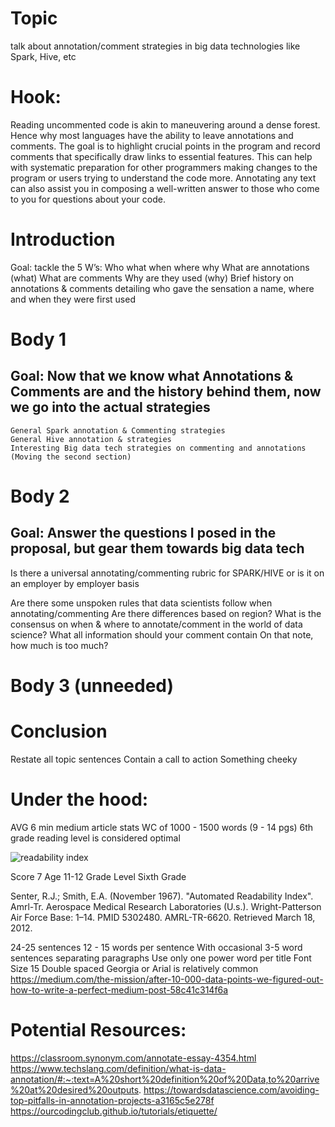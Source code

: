 # Topic
talk about annotation/comment strategies in big data technologies like Spark, Hive, etc

# Hook:
Reading uncommented code is akin to maneuvering around a dense forest. Hence why most languages have the ability to leave annotations and comments. The goal is to highlight crucial points in the program and record comments that specifically draw links to essential features. This can help with systematic preparation for other programmers making changes to the program or users trying to understand the code more. Annotating any text can also assist you in composing a well-written answer to those who come to you for questions about your code.

# Introduction
Goal: tackle the 5 W’s: Who what when where why
What are annotations (what)
What are comments
Why are they used (why)
Brief history on annotations & comments detailing who gave the sensation a name, where and when they were first used
# Body 1
## Goal: Now that we know what Annotations & Comments are and the history behind them, now we go into the actual strategies
	General Spark annotation & Commenting strategies
	General Hive annotation & strategies
	Interesting Big data tech strategies on commenting and annotations (Moving the second section)
# Body 2
## Goal: Answer the questions I posed in the proposal, but gear them towards big data tech
Is there a universal annotating/commenting rubric for SPARK/HIVE or is it on an employer by employer basis


Are there some unspoken rules that data scientists follow when annotating/commenting
Are there differences based on region?
What is the consensus on when & where to annotate/comment in the world of data science?
What all information should your comment contain
On that note, how much is too much?

# Body 3 (unneeded)

# Conclusion
Restate all topic sentences
Contain a call to action
Something cheeky

# Under the hood:
AVG 6 min medium article stats
WC of 1000 - 1500 words (9 - 14 pgs)
6th grade reading level is considered optimal
	
![readability index](https://www.elegantthemes.com/blog/wp-content/uploads/2017/07/readability-score-2.png)

Score 7
Age 11-12
Grade Level Sixth Grade

 Senter, R.J.; Smith, E.A. (November 1967). "Automated Readability Index". Amrl-Tr. Aerospace Medical Research Laboratories (U.s.). Wright-Patterson Air Force Base: 1–14. PMID 5302480. AMRL-TR-6620. Retrieved March 18, 2012.


24-25 sentences
12 - 15 words per sentence
With occasional 3-5 word sentences separating paragraphs
Use only one power word per title
Font Size 15
Double spaced
Georgia or Arial is relatively common
https://medium.com/the-mission/after-10-000-data-points-we-figured-out-how-to-write-a-perfect-medium-post-58c41c314f6a

# Potential Resources:
https://classroom.synonym.com/annotate-essay-4354.html
https://www.techslang.com/definition/what-is-data-annotation/#:~:text=A%20short%20definition%20of%20Data,to%20arrive%20at%20desired%20outputs.
https://towardsdatascience.com/avoiding-top-pitfalls-in-annotation-projects-a3165c5e278f
https://ourcodingclub.github.io/tutorials/etiquette/
